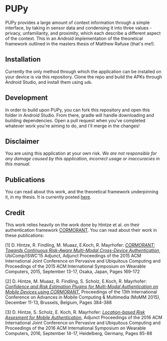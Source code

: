 # PUPy
PUPy provides a large amount of context information through a simple interface, by taking in sensor data and condensing it into three values - privacy, unfamiliarity, and proximity, which each describe a different aspect of the context. This in an Android implementation of the theoretical framework outlined in the masters thesis of Matthew Rafuse (that's me!).

## Installation

Currently the only method through which the application can be installed on your device is via this repository. Clone the repo and build the APKs through Android Studio, and install them using `adb`.

## Development

In order to build upon PUPy, you can fork this repository and open this folder in Android Studio. From there, gradle will handle downloading and building dependencies. Open a pull request when you've completed whatever work you're aiming to do, and I'll merge in the changes!

## Disclaimer

You are using this application at your own risk. *We are not responsible for any damage caused by this application, incorrect usage or inaccuracies in this manual.*

## Publications

You can read about this work, and the theoretical framework underpinning it, in my thesis. It is currently posted [here](https://uwspace.uwaterloo.ca/handle/10012/16910).

## Credit

This work relies heavily on the work done by Hintze et al. on their authentication framework [CORMORANT](https://github.com/mobilesec/cormorant). You can read about their work in these publications:

[1] D. Hintze, R. Findling, M. Muaaz, E.Koch, R. Mayrhofer: *[CORMORANT: Towards Continuous Risk-Aware Multi-Modal Cross-Device Authentication](https://dl.acm.org/authorize?N08572)*, UbiComp/ISWC'15 Adjunct, Adjunct Proceedings of the 2015 ACM International Joint Conference on Pervasive and Ubiquitous Computing and Proceedings of the 2015 ACM International Symposium on Wearable Computers, 2015, September 13-17, Osaka, Japan, Pages 169-172

[2] D. Hintze, M. Muaaz, R. Findling, S. Scholz, E.Koch, R. Mayrhofer: *[Confidence and Risk Estimation Plugins for Multi-Modal Authentication on Mobile Devices using CORMORANT](https://dl.acm.org/citation.cfm?id=2843845)*, Proceedings of the 13th International Conference on Advances in Mobile Computing & Multimedia (MoMM 2015), December 11-13, Brussels, Belgium, Pages 384-388

[3] D. Hintze, S. Scholz, E. Koch, R. Mayrhofer: *[Location-based Risk Assesment for Mobile Authentication](https://dl.acm.org/citation.cfm?id=2971448)*, Adjunct Proceedings of the 2016 ACM International Joint Conference on Pervasive and Ubiquitous Computing and Proceedings of the 2016 ACM International Symposium on Wearable Computers, 2016, September 14-17, Heidelberg, Germany, Pages 85-88
